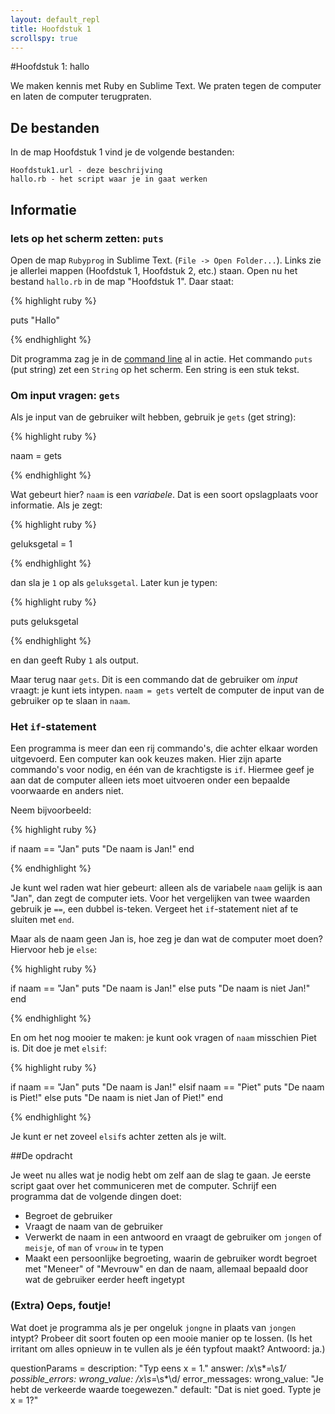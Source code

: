```yaml
---
layout: default_repl
title: Hoofdstuk 1
scrollspy: true
---
```


#Hoofdstuk 1: hallo

We maken kennis met Ruby en Sublime Text. We praten tegen de computer en laten de computer terugpraten.

## De bestanden

In de map Hoofdstuk 1 vind je de volgende bestanden:

    Hoofdstuk1.url - deze beschrijving
    hallo.rb - het script waar je in gaat werken

## Informatie

### Iets op het scherm zetten: `puts`

Open de map `Rubyprog` in Sublime Text. (`File -> Open Folder...`). Links zie je allerlei mappen (Hoofdstuk 1, Hoofdstuk 2, etc.) staan. Open nu het bestand `hallo.rb` in de map "Hoofdstuk 1". Daar staat:

{% highlight ruby %}

puts "Hallo"

{% endhighlight %}

Dit programma zag je in de [command line](/command_line) al in actie. Het commando `puts` (put string) zet een `String` op het scherm. Een string is een stuk tekst.

### Om input vragen: `gets`

Als je input van de gebruiker wilt hebben, gebruik je `gets` (get string):

{% highlight ruby %}

naam = gets

{% endhighlight %}

Wat gebeurt hier? `naam` is een *variabele*. Dat is een soort opslagplaats voor informatie. Als je zegt:

{% highlight ruby %}

geluksgetal = 1

{% endhighlight %}

dan sla je `1` op als `geluksgetal`. Later kun je typen:

{% highlight ruby %}

puts geluksgetal

{% endhighlight %}

en dan geeft Ruby `1` als output.

Maar terug naar `gets`. Dit is een commando dat de gebruiker om *input* vraagt: je kunt iets intypen. `naam = gets` vertelt de computer de input van de gebruiker op te slaan in `naam`.

### Het `if`-statement

Een programma is meer dan een rij commando's, die achter elkaar worden uitgevoerd. Een computer kan ook keuzes maken. Hier zijn aparte commando's voor nodig, en één van de krachtigste is `if`. Hiermee geef je aan dat de computer alleen iets moet uitvoeren onder een bepaalde voorwaarde en anders niet.

Neem bijvoorbeeld:

{% highlight ruby %}

if naam == "Jan"
    puts "De naam is Jan!"
end

{% endhighlight %}

Je kunt wel raden wat hier gebeurt: alleen als de variabele `naam` gelijk is aan "Jan", dan zegt de computer iets. Voor het vergelijken van twee waarden gebruik je `==`, een dubbel is-teken. Vergeet het `if`-statement niet af te sluiten met `end`.

Maar als de naam geen Jan is, hoe zeg je dan wat de computer moet doen? Hiervoor heb je `else`:

{% highlight ruby %}

if naam == "Jan"
    puts "De naam is Jan!"
else
    puts "De naam is niet Jan!"
end

{% endhighlight %}

En om het nog mooier te maken: je kunt ook vragen of `naam` misschien Piet is. Dit doe je met `elsif`:

{% highlight ruby %}

if naam == "Jan"
    puts "De naam is Jan!"
elsif naam == "Piet"
    puts "De naam is Piet!"
else
    puts "De naam is niet Jan of Piet!"
end

{% endhighlight %}

Je kunt er net zoveel `elsif`s achter zetten als je wilt.

##De opdracht

Je weet nu alles wat je nodig hebt om zelf aan de slag te gaan. Je eerste script gaat over het communiceren met de computer. Schrijf een programma dat de volgende dingen doet:

* Begroet de gebruiker
* Vraagt de naam van de gebruiker
* Verwerkt de naam in een antwoord en vraagt de gebruiker om `jongen` of `meisje`, of `man` of `vrouw` in te typen
* Maakt een persoonlijke begroeting, waarin de gebruiker wordt begroet met "Meneer" of "Mevrouw" en dan de naam, allemaal bepaald door wat de gebruiker eerder heeft ingetypt

### (Extra) Oeps, foutje!
Wat doet je programma als je per ongeluk `jongne` in plaats van `jongen` intypt? Probeer dit soort fouten op een mooie manier op te lossen. (Is het irritant om alles opnieuw in te vullen als je één typfout maakt? Antwoord: ja.)

<script type="application/json" id="lesson">
    [
        {
            "description": "Typ eens x = 1",
            "answer": "/x\s*=\s*1/",
            "possible_errors": {
                "wrong_value": "/x\s*=\s*\d/"
            },
            "error_messages": {
                "wrong_value": "Je hebt de verkeerde waarde toegewezen.",
                "default": "Dat is niet goed. Typte je x = 1?"
            }
        },
        {
            "description": "Typ eens x = 1",
            "answer": "/x\s*=\s*1/",
            "possible_errors": {
                "wrong_value": "/x\s*=\s*\d/"
            },
            "error_messages": {
                "wrong_value": "Je hebt de verkeerde waarde toegewezen.",
                "default": "Dat is niet goed. Typte je x = 1?"
            }
        }
    ]

</script>

  questionParams =
      description: "Typ eens x = 1."
      answer: /x\s*=\s*1/
      possible_errors:
        wrong_value: /x\s*=\s*\d/
      error_messages:
        wrong_value: "Je hebt de verkeerde waarde toegewezen."
        default: "Dat is niet goed. Typte je x = 1?"